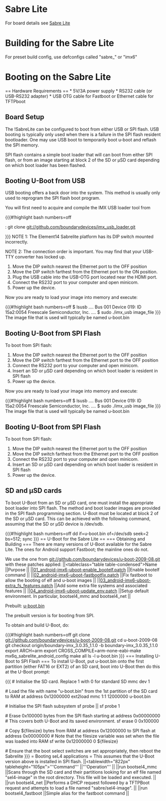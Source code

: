 # Sabre Lite


For board details see
[Sabre Lite](https://boundarydevices.com/product/sabre-lite-imx6-sbc/)

# Building for the Sabre Lite
 For preset build config, use defconfigs
called "sabre\_" or "imx6"

# Booting on the Sabre Lite
 == Hardware Requirements == \* 5V/3A power
supply \* RS232 cable (or USB-RS232 adapter) \* USB OTG cable for
Fastboot or Ethernet cable for TFTPboot

## Board Setup
 The !SabreLite can be configured to boot from either
USB or SPI flash. USB booting is typically only used when there is a
failure in the SPI flash resident bootloader. One may use USB boot to
temporarily boot u-boot and reflash the SPI memory.

SPI flash contains a simple boot loader that will can boot from either
SPI flash, or from an image starting at block 2 of the SD or μSD card
depending on which boot loader has been flashed.

## Booting U-Boot from USB
 USB booting offers a back door into the
system. This method is usually only used to reprogram the SPI flash boot
program.

You will first need to acquire and compile the IMX USB loader tool from

{{{\#!highlight bash numbers=off

:   git clone <git://github.com/boundarydevices/imx_usb_loader.git>

}}} NOTE 1: The Element14 Sabrelite platform has its DIP switch mounted
incorrectly.

NOTE 2: The connection order is important. You may find that your
USB-TTY converter has locked up.

  1.  Move the DIP switch nearest the Ethernet port to the OFF position
  2.  Move the DIP switch farthest from the Ethernet port to the
      ON position.
  3.  Plug the USB cable into the USB-OTG port located near the
      HDMI port.
  4.  Connect the RS232 port to your computer and open minicom.
  5.  Power up the device.

Now you are ready to load your image into memory and execute:

{{{\#!highlight bash numbers=off \$ lsusb .... Bus 001 Device 019: ID
15a2:0054 Freescale Semiconductor, Inc. .... \$ sudo ./imx\_usb
image\_file }}} The image file that is used will typically be named
u-boot.bin

## Booting U-Boot from SPI Flash
 To boot from SPI flash:

  1.  Move the DIP switch nearest the Ethernet port to the OFF position
  2.  Move the DIP switch farthest from the Ethernet port to the OFF
      position
  3.  Connect the RS232 port to your computer and open minicom.
  4.  Insert an SD or μSD card depending on which boot loader is
      resident in SPI flash
  5.  Power up the device.

Now you are ready to load your image into memory and execute:

{{{\#!highlight bash numbers=off \$ lsusb .... Bus 001 Device 019: ID
15a2:0054 Freescale Semiconductor, Inc. .... \$ sudo ./imx\_usb
image\_file }}} The image file that is used will typically be named
u-boot.bin

## Booting U-Boot from SPI Flash
 To boot from SPI flash:

  1.  Move the DIP switch nearest the Ethernet port to the OFF position
  2.  Move the DIP switch farthest from the Ethernet port to the OFF
      position
  3.  Connect the RS232 port to your computer and open minicom.
  4.  Insert an SD or μSD card depending on which boot loader is
      resident in SPI flash
  5.  Power up the device.

## SD and μSD cards
 To boot U-Boot from an SD or μSD card, one must
install the appropriate boot loader into SPI flash. The method and boot
loader images are provided in the SPI flash programming section. U-Boot
must be located at block 2 of the SD or μSD card. This can be achieved
with the following command, assuming that the SD or μSD device is
/dev/sdb.

{{{\#!highlight bash numbers=off dd if=u-boot.bin of=/dev/sdb seek=2
bs=512; sync }}} == U-Boot for the Sabre Lite == === Obtaining and
Building === There are many versions of U-Boot available for the Sabre
Lite. The ones for Android support Fastboot; the mainline ones do not.

We use the one from
<git://github.com/boundarydevices/u-boot-2009-08.git> with these patches
applied: ||&lt;tableclass="table table-condensed"&gt;Name ||Purpose ||
||[01_android-imx6-uboot-enable_bootelf.patch](https://sel4.systems/Info/Hardware/sabreLite/01_android-imx6-uboot-enable_bootelf.patch)
||Enable bootelf command ||
||[02_android-imx6-uboot-fastbootfix.patch](https://sel4.systems/Info/Hardware/sabreLite/02_android-imx6-uboot-fastbootfix.patch)
||Fix fastboot to allow the booting of elf and u-boot images ||
||[03_android-imx6-uboot-extra_fs_features.patch](https://sel4.systems/Info/Hardware/sabreLite/03_android-imx6-uboot-extra_fs_features.patch)
||Add some extra file systems and associated features ||
||[04_android-imx6-uboot-update_env.patch](https://sel4.systems/Info/Hardware/sabreLite/04_android-imx6-uboot-update_env.patch)
||Setup default environment. In particular, bootsel4\_mmc and
bootsel4\_net ||

Prebuilt:
[u-boot.bin](https://sel4.systems/Info/Hardware/sabreLite/u-boot.bin)

The prebuilt version is for booting from SPI.

To obtain and build U-Boot, do:

{{{\#!highlight bash numbers=off git clone
<git://github.com/boundarydevices/u-boot-2009-08.git> cd u-boot-2009-08
git checkout origin/boundary-imx\_3.0.35\_1.1.0 -b
boundary-imx\_3.0.35\_1.1.0 export ARCH=arm export
CROSS\_COMPILE=arm-none-eabi-make mx6q\_sabrelite\_android\_config make
all ls -l u-boot.bin }}} === Installing U-Boot to SPI Flash === To
install U-Boot, put u-boot.bin onto the first partition (either FAT16 or
EXT2) of an SD card, boot into U-Boot then do this at the U-Boot prompt:

{{{ \# Initialise the SD card. Replace 1 with 0 for standard SD mmc dev
1

\# Load the file with name "u-boot.bin" from the 1st partition of the SD
card to RAM at address 0x12000000 ext2load mmc 1:1 12000000 u-boot.bin

\# Initialise the SPI flash subsystem sf probe || sf probe 1

\# Erase 0x100000 bytes from the SPI flash starting at address
0x00000000 \# This covers both U-Boot and its saved environment. sf
erase 0 0x100000

\# Copy \${filesize} bytes from RAM at address 0x12000000 to SPI flash
at address 0x00000000 \# Note that the filesize variable was set when
the file was loaded into RAM sf write 0x12000000 0 \${filesize}

\# Ensure that the boot select switches are set appropriately, then
reboot the Sabrelite }}} = Booting seL4 applications = This assumes that
the U-Boot version above is installed in SPI flash.
||&lt;tablewidth="822px" tableheight="105px"&gt;'''Command'''
||'''Operation''' || ||run bootsel4\_mmc ||Scans through the SD card and
their partitions looking for an elf file named "sel4-image" in the root
directory. This file will be loaded and executed. || ||run bootsel4\_net
||Performs a DHCP request followed by a TFTPBoot request and attempts to
load a file named "sabre/sel4-image". || ||run bootsel4\_fastboot
||Simple alias for the fastboot command ||
